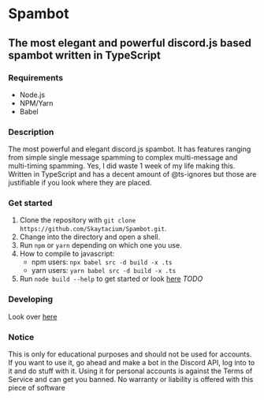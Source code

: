 # Spambot

## The most elegant and powerful discord.js based spambot written in TypeScript

### Requirements

- Node.js
- NPM/Yarn
- Babel

### Description

The most powerful and elegant discord.js spambot. It has features ranging from simple single message spamming to complex multi-message and multi-timing spamming. Yes, I did waste 1 week of my life making this. Written in TypeScript and has a decent amount of @ts-ignores but those are justifiable if you look where they are placed.

### Get started

1. Clone the repository with `git clone https://github.com/Skaytacium/Spambot.git`.
2. Change into the directory and open a shell.
3. Run `npm` or `yarn` depending on which one you use.
4. How to compile to javascript:
    - npm users: `npx babel src -d build -x .ts`
    - yarn users: `yarn babel src -d build -x .ts`
5. Run `node build --help` to get started or look [here](HELP.md) *TODO*

### Developing

Look over [here](DEVELOP.md)

### Notice

This is only for educational purposes and should not be used for accounts. If you want to use it, go ahead and make a bot in the Discord API, log into to it and do stuff with it. Using it for personal accounts is against the Terms of Service and can get you banned. No warranty or liability is offered with this piece of software
